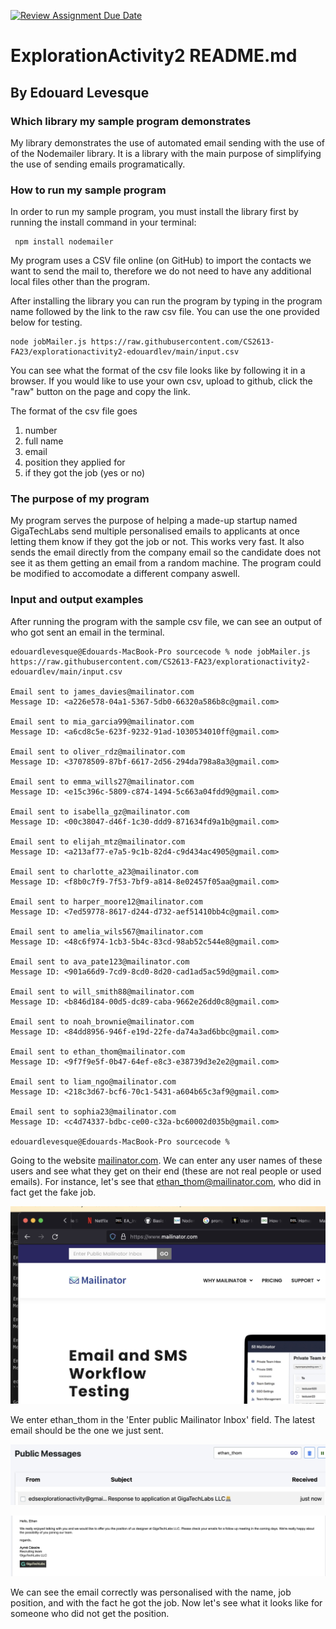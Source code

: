 [![Review Assignment Due Date](https://classroom.github.com/assets/deadline-readme-button-24ddc0f5d75046c5622901739e7c5dd533143b0c8e959d652212380cedb1ea36.svg)](https://classroom.github.com/a/kCrKdl4V)
# ExplorationActivity2 README.md
## By Edouard Levesque
### Which library my sample program demonstrates
My library demonstrates the use of automated email sending with the use of of the Nodemailer library. It is a library with the main purpose of simplifying the use of sending emails programatically.

### How to run my sample program

In order to run my sample program, you must install the library first by running the install command in your terminal: 
```console
 npm install nodemailer
```

My program uses a CSV file online (on GitHub) to import the contacts we want to send the mail to, therefore we do not need to have any additional local files other than the program.

After installing the library you can run the program by typing in the program name followed by the link to the raw csv file. You can use the one provided below for testing. 

```console
node jobMailer.js https://raw.githubusercontent.com/CS2613-FA23/explorationactivity2-edouardlev/main/input.csv
```
You can see what the format of the csv file looks like by following it in a browser. If you would like to use your own csv, upload to github, click the "raw" button on the page and copy the link.

The format of the csv file goes 
1. number 
2. full name 
3. email 
4. position they applied for 
5. if they got the job (yes or no)


### The purpose of my program

My program serves the purpose of helping a made-up startup named GigaTechLabs send multiple personalised emails to applicants at once letting them know if they got the job or not. This works very fast. It also sends the email directly from the company email so the candidate does not see it as them getting an email from a random machine. The program could be modified to accomodate a different company aswell. 

### Input and output examples

After running the program with the sample csv file, we can see an output of who got sent an email in the terminal.

```console
edouardlevesque@Edouards-MacBook-Pro sourcecode % node jobMailer.js https://raw.githubusercontent.com/CS2613-FA23/explorationactivity2-edouardlev/main/input.csv 

Email sent to james_davies@mailinator.com
Message ID: <a226e578-04a1-5367-5db0-66320a586b8c@gmail.com>

Email sent to mia_garcia99@mailinator.com
Message ID: <a6cd8c5e-623f-9232-91ad-1030534010ff@gmail.com>

Email sent to oliver_rdz@mailinator.com
Message ID: <37078509-87bf-6617-2d56-294da798a8a3@gmail.com>

Email sent to emma_wills27@mailinator.com
Message ID: <e15c396c-5809-c874-1494-5c663a04fdd9@gmail.com>

Email sent to isabella_gz@mailinator.com
Message ID: <00c38047-d46f-1c30-ddd9-871634fd9a1b@gmail.com>

Email sent to elijah_mtz@mailinator.com
Message ID: <a213af77-e7a5-9c1b-82d4-c9d434ac4905@gmail.com>

Email sent to charlotte_a23@mailinator.com
Message ID: <f8b0c7f9-7f53-7bf9-a814-8e02457f05aa@gmail.com>

Email sent to harper_moore12@mailinator.com
Message ID: <7ed59778-8617-d244-d732-aef51410bb4c@gmail.com>

Email sent to amelia_wils567@mailinator.com
Message ID: <48c6f974-1cb3-5b4c-83cd-98ab52c544e8@gmail.com>

Email sent to ava_pate123@mailinator.com
Message ID: <901a66d9-7cd9-8cd0-8d20-cad1ad5ac59d@gmail.com>

Email sent to will_smith88@mailinator.com
Message ID: <b846d184-00d5-dc89-caba-9662e26dd0c8@gmail.com>

Email sent to noah_brownie@mailinator.com
Message ID: <84dd8956-946f-e19d-22fe-da74a3ad6bbc@gmail.com>

Email sent to ethan_thom@mailinator.com
Message ID: <9f7f9e5f-0b47-64ef-e8c3-e38739d3e2e2@gmail.com>

Email sent to liam_ngo@mailinator.com
Message ID: <218c3d67-bcf6-70c1-5431-a604b65c3af9@gmail.com>

Email sent to sophia23@mailinator.com
Message ID: <c4d74337-bdbc-ce00-c32a-bc60002d035b@gmail.com>

edouardlevesque@Edouards-MacBook-Pro sourcecode % 
```

Going to the website [mailinator.com]('https://www.mailinator.com/'). We can enter any user names of these users and see what they get on their end (these are not real people or used emails). For instance, let's see that ethan_thom@mailinator.com, who did in fact get the fake job.

![inp1](https://github.com/CS2613-FA23/explorationactivity2-edouardlev/blob/main/enter-email.jpg?raw=true)

We enter ethan_thom in the 'Enter public Mailinator Inbox' field.
The latest email should be the one we just sent.

![inp2](https://github.com/CS2613-FA23/explorationactivity2-edouardlev/blob/main/inbox-preview.jpg?raw=true)

![inp3](https://github.com/CS2613-FA23/explorationactivity2-edouardlev/blob/main/email-preview.jpg?raw=true)

We can see the email correctly was personalised with the name, job position, and with the fact he got the job. Now let's see what it looks like for someone who did not get the position.





